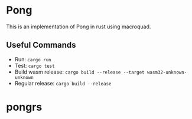 # Pong

This is an implementation of Pong in rust using macroquad. 

## Useful Commands

- Run: `cargo run`
- Test: `cargo test`
- Build wasm release: `cargo build --release --target wasm32-unknown-unknown`
- Regular release: `cargo build --release`
# pongrs